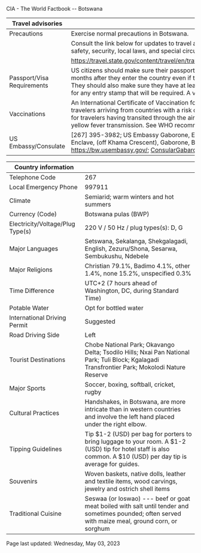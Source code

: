 CIA - The World Factbook -- Botswana

| Travel advisories | |
| --- | --- |
| Precautions | Exercise normal precautions in Botswana. |
| | Consult the link below for updates to travel advisories and statements on safety, security, local laws, and special circumstances in this country. |
| | <https://travel.state.gov/content/travel/en/traveladvisories/traveladvisories.html> |
| Passport/Visa Requirements | US citizens should make sure their passport will not expire for at least 6 months after they enter the country even if they do not intend to stay that long. They should also make sure they have at least 1 blank page in their passport for any entry stamp that will be required. A visa is not required. |
| Vaccinations | An International Certificate of Vaccination for yellow fever is required for travelers arriving from countries with a risk of yellow fever transmission and for travelers having transited through the airport of a country with risk of yellow fever transmission. See WHO recommendations.  <http://www.who.int/> |
| US Embassy/Consulate | [267] 395-3982; US Embassy Gaborone, Embassy Drive, Government Enclave, (off Khama Crescent), Gaborone, Botswana; https://bw.usembassy.gov/; ConsularGabarone@state.gov |

| Country information |  |
| --- | --- |
| Telephone Code | 267 |
| Local Emergency Phone | 997911 |
| Climate | Semiarid; warm winters and hot summers |
| Currency (Code) | Botswana pulas (BWP) |
| Electricity/Voltage/Plug Type(s) | 220 V / 50 Hz / plug types(s): D, G |
| Major Languages | Setswana, Sekalanga, Shekgalagadi, English, Zezuru/Shona, Sesarwa, Sembukushu, Ndebele |
| Major Religions | Christian 79.1%, Badimo 4.1%, other 1.4%, none 15.2%, unspecified 0.3% |
| Time Difference | UTC+2 (7 hours ahead of Washington, DC, during Standard Time) |
| Potable Water | Opt for bottled water |
| International Driving Permit | Suggested |
| Road Driving Side | Left |
| Tourist Destinations | Chobe National Park; Okavango Delta; Tsodilo Hills; Nxai Pan National Park; Tuli Block; Kgalagadi Transfrontier Park; Mokolodi Nature Reserve |
| Major Sports | Soccer, boxing, softball, cricket, rugby |
| Cultural Practices | Handshakes, in Botswana, are more intricate than in western countries and involve the left hand placed under the right elbow. |
| Tipping Guidelines | Tip $1-2 (USD) per bag for porters to bring luggage to your room. A $1-2 (USD) tip for hotel staff is also common. A $10 (USD) per day tip is average for guides. |
| Souvenirs | Woven baskets, native dolls, leather and textile items, wood carvings, jewelry and ostrich shell items |
| Traditional Cuisine | Seswaa (or loswao) --- beef or goat meat boiled with salt until tender and sometimes pounded; often served with maize meal, ground corn, or sorghum |

Page last updated: Wednesday, May 03, 2023
